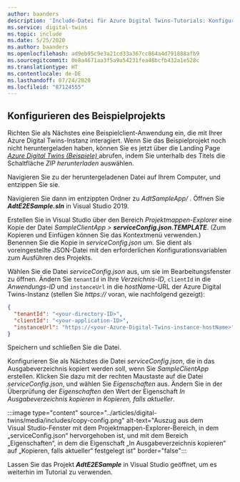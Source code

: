 ```yaml
---
author: baanders
description: 'Include-Datei für Azure Digital Twins-Tutorials: Konfigurieren des Beispielprojekts'
ms.service: digital-twins
ms.topic: include
ms.date: 5/25/2020
ms.author: baanders
ms.openlocfilehash: ad9eb95c9e3a21cd33a367cc864a4d791888afb9
ms.sourcegitcommit: 0e8a4671aa3f5a9a54231fea48bcfb432a1e528c
ms.translationtype: HT
ms.contentlocale: de-DE
ms.lasthandoff: 07/24/2020
ms.locfileid: "87124555"
---
```

## <a name="configure-the-sample-project"></a>Konfigurieren des Beispielprojekts

Richten Sie als Nächstes eine Beispielclient-Anwendung ein, die mit Ihrer Azure Digital Twins-Instanz interagiert. Wenn Sie das Beispielprojekt noch nicht heruntergeladen haben, können Sie es jetzt über die Landing Page [*Azure Digital Twins (Beispiele)* ](https://docs.microsoft.com/samples/azure-samples/digital-twins-samples/digital-twins-samples) abrufen, indem Sie unterhalb des Titels die Schaltfläche *ZIP herunterladen* auswählen.

Navigieren Sie zu der heruntergeladenen Datei auf Ihrem Computer, und entzippen Sie sie.

Navigieren Sie dann im entzippten Ordner zu _AdtSampleApp/_ . Öffnen Sie _**AdtE2ESample.sln**_ in Visual Studio 2019. 

Erstellen Sie in Visual Studio über den Bereich *Projektmappen-Explorer* eine Kopie der Datei _SampleClientApp > **serviceConfig.json.TEMPLATE**_. (Zum Kopieren und Einfügen können Sie das Kontextmenü verwenden.) Benennen Sie die Kopie in *serviceConfig.json* um. Sie dient als voreingestellte JSON-Datei mit den erforderlichen Konfigurationsvariablen zum Ausführen des Projekts.

Wählen Sie die Datei *serviceConfig.json* aus, um sie im Bearbeitungsfenster zu öffnen. Ändern Sie `tenantId` in Ihre *Verzeichnis-ID*, `clientId` in die *Anwendungs-ID* und `instanceUrl` in die *hostName*-URL der Azure Digital Twins-Instanz (stellen Sie *https://* voran, wie nachfolgend gezeigt):

```json
{
  "tenantId": "<your-directory-ID>",
  "clientId": "<your-application-ID>",
  "instanceUrl": "https://<your-Azure-Digital-Twins-instance-hostName>"
}
```

Speichern und schließen Sie die Datei. 

Konfigurieren Sie als Nächstes die Datei *serviceConfig.json*, die in das Ausgabeverzeichnis kopiert werden soll, wenn Sie *SampleClientApp* erstellen. Klicken Sie dazu mit der rechten Maustaste auf die Datei *serviceConfig.json*, und wählen Sie *Eigenschaften* aus. Ändern Sie in der Überprüfung der *Eigenschaften* den Wert der Eigenschaft *In Ausgabeverzeichnis kopieren* in *Kopieren, falls aktueller*.

:::image type="content" source="../articles/digital-twins/media/includes/copy-config.png" alt-text="Auszug aus dem Visual Studio-Fenster mit dem Projektmappen-Explorer-Bereich, in dem „serviceConfig.json“ hervorgehoben ist, und mit dem Bereich „Eigenschaften“, in dem die Eigenschaft „In Ausgabeverzeichnis kopieren“ auf „Kopieren, falls aktueller“ festgelegt ist" border="false":::

Lassen Sie das Projekt _**AdtE2ESample**_ in Visual Studio geöffnet, um es weiterhin im Tutorial zu verwenden.


